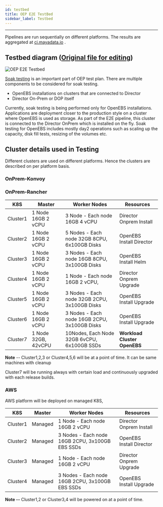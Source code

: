 ```yaml
---
id: testbed
title: OEP E2E TestBed
sidebar_label: Testbed
---
```

------



Pipelines are run sequentially on different platforms. The results are aggregated at  <a href="https://ci.mayadata.io/" target="_blank">ci.mayadata.io</a> .



## Testbed diagram ([Original file for editing](https://docs.google.com/drawings/d/1zVjph5xAyXNuQm81wv43NaH-WSaH1hIiqyNYot2oTOQ/edit?usp=sharing))

![OEP E2E Testbed](https://docs.google.com/drawings/d/e/2PACX-1vSNvpvyPnyvHFTwJXT1E_M-KMydF3z5t3um_lCDSAEfbavDBFVkYFZVvu5G90yq7oZCZI0Jv_8kEMj_/pub?w=960&h=720)

[Soak testing](https://en.wikipedia.org/wiki/Soak_testing) is an important part of OEP test plan. There are multiple components to be considered for soak testing. 

- OpenEBS installations on clusters that are connected to Director
- Director On-Prem or DOP itself

Currently, soak testing is being performed only for OpenEBS installations. Applications are deployment closer to the production style on a cluster where OpenEBS is used as storage. As part of the E2E pipeline, this cluster is connected to the Director OnPrem which is installed on the fly. Soak testing for OpenEBS includes mostly day2 operations such as scaling up the capacity, disk fill tests, resizing of the volumes etc.

## Cluster details used in Testing



Different clusters are used on different platforms. Hence the clusters are described on per platform basis.

### OnPrem-Konvoy

### OnPrem-Rancher

| K8S      | Master              | Worker Nodes                                  | Resources                     |
| -------- | ------------------- | --------------------------------------------- | ----------------------------- |
| Cluster1 | 1 Node 16GB 2  vCPU | 3 Node - Each node 16GB 4 vCPU                | Director Onprem Install       |
| Cluster2 | 1 Node 16GB 2  vCPU | 5 Nodes - Each node  32GB 8CPU, 6x100GB Disks | OpenEBS Install Director      |
| Cluster3 | 1 Node 16GB 2  vCPU | 3 Nodes - Each node  16GB 8CPU, 3x100GB Disks | OpenEBS Install Helm          |
| Cluster4 | 1 Node 16GB 2  vCPU | 1 Node - Each node 16GB 2 vCPU,               | Director Onprem Upgrade       |
| Cluster5 | 1 Node 16GB 2  vCPU | 3 Nodes - Each node  32GB 2CPU, 3x100GB Disks | OpenEBS Install Upgrade       |
| Cluster6 | 1 Node 16GB 2  vCPU | 3 Nodes - Each node  16GB 2CPU, 3x100GB Disks | OpenEBS Install Upgrade       |
| Cluster7 | 1 Node 32GB, 42vCPU | 10Nodes, Each Node 32GB 6vCPU,  6x100GB SSDs  | **Workload Cluster  OpenEBS** |

**Note** -- Cluster1,2,3 or Cluster4,5,6 will be at a point of time. It can be same machines with cleanup

Cluster7 will be running always with certain load  and continuously upgraded with each release builds.



### AWS

AWS platform will be deployed on managed K8S, 

| K8S      | Master  | Worker Nodes                                     | Resources                |
| -------- | ------- | ------------------------------------------------ | ------------------------ |
| Cluster1 | Managed | 1 Node - Each node 16GB 2 vCPU                   | Director Onprem Install  |
| Cluster2 | Managed | 3 Nodes - Each node  16GB 2CPU, 3x100GB EBS SSDs | OpenEBS Install Director |
| Cluster3 | Managed | 1 Node - Each node 16GB 2 vCPU                   | Director Onprem Upgrade  |
| Cluster4 | Managed | 3 Nodes - Each node  16GB 2CPU, 3x100GB EBS SSDs | OpenEBS Install Upgrade  |

**Note --** Cluster1,2 or Cluster3,4 will be powered on at a point of time.

